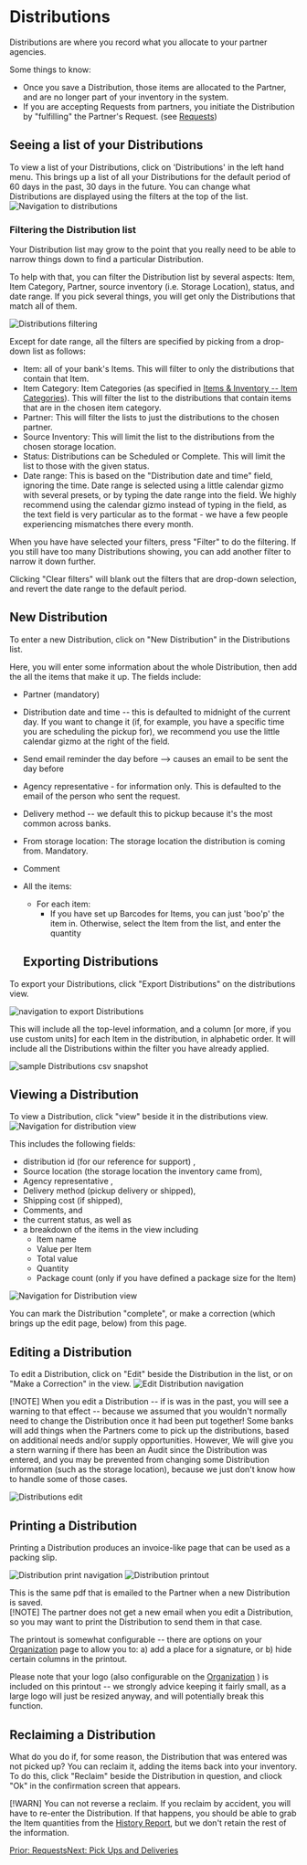 # Distributions
Distributions are where you record what you allocate to your partner agencies.

Some things to know:
* Once you save a Distribution,  those items are allocated to the Partner, and are no longer part of your inventory in the system.
* If you are accepting Requests from partners,  you initiate the Distribution by "fulfilling" the Partner's Request. (see [Requests](essentials_requests.md#fulfilling-a-request))

## Seeing a list of your Distributions
To view a list of your Distributions,  click on 'Distributions' in the left hand menu.  This brings up a list of all your Distributions for the default period of 60 days in the past, 30 days in the future.   You can change what Distributions are displayed using the filters at the top of the list.
![Navigation to distributions](images/essentials/distributions/essentials_distributions_navigation.png)

### Filtering the Distribution list

Your Distribution list may grow to the point that you really need to be able to narrow things down to find a particular Distribution.

To help with that, you can filter the Distribution list by several aspects: Item, Item Category, Partner, source inventory (i.e. Storage Location), status, and date range.
If you pick several things,  you will get only the Distributions that match all of them.


![Distributions filtering](images/essentials/distributions/essentials_distributions_filter.png)

Except for date range,  all the filters are specified by picking from a drop-down list as follows:
- Item: all of your bank's Items.  This will filter to only the distributions that contain that Item.
- Item Category:  Item Categories (as specified in [Items & Inventory -- Item Categories](inventory_items.md)).  This will filter the list to the distributions that contain items that are in the chosen item category.
- Partner:  This will filter the lists to just the distributions to the chosen partner.
- Source Inventory:  This will limit the list to the distributions from the chosen storage location.
- Status:  Distributions can be Scheduled or Complete. This will limit the list to those with the given status.
- Date range:  This is based on the "Distribution date and time" field, ignoring the time.  Date range is selected using a little calendar gizmo with several presets, or by typing the date range into the field.    We highly recommend using the calendar gizmo instead of typing in the field, as the text field is very particular as to the format - we have a few people experiencing mismatches there every month.

When you have have selected your filters,  press "Filter" to do the filtering.  If you still have too many Distributions showing, you can add another filter to narrow it down further.

Clicking "Clear filters" will blank out the filters that are drop-down selection, and revert the date range to the default period.

## New Distribution
To enter a new Distribution,  click on "New Distribution" in the Distributions list.

Here, you will enter some information about the whole Distribution,  then add the all the items that make it up.
The fields include:
- Partner (mandatory)
- Distribution date and time -- this is defaulted to midnight of the current day.  If you want to change it (if, for example, you have a specific time you are scheduling the pickup for), we recommend you use the little calendar gizmo at the right of the field.

- Send email reminder the day before  --> causes an email to be sent the day before
  
- Agency representative - for information only.  This is defaulted to the email of the person who sent the request.
- Delivery method -- we default this to pickup because it's the most common across banks.
- From storage location:  The storage location the distribution is coming from.  Mandatory.
- Comment
- All the items:
  - For each item:
      - If you have set up Barcodes for Items, you can just 'boo'p' the item in.  Otherwise,  select the Item from the list, and enter the quantity
  ## Exporting Distributions
To export your Distributions, click "Export Distributions" on the distributions view.  

![navigation to export Distributions](images/essentials/distributions/essentials_distributions_export_navigation.png)

This will include all the top-level information, and a column [or more, if you use custom units] for each Item in the distribution,  in alphabetic order.   It will include all the Distributions within the filter you have already applied.

![sample Distributions csv snapshot](images/essentials/distributions/essentials_distributions_export_sample.png)
## Viewing a Distribution
To view a Distribution,  click "view" beside it in the distributions view.   
![Navigation for distribution view](images/essentials/distributions/essentials_distributions_view_navigation.png)

This includes the following fields:
- distribution id (for our reference for support) ,
- Source location  (the storage location the inventory came from),
- Agency representative ,
- Delivery method (pickup delivery or shipped),
- Shipping cost (if shipped),
- Comments, and
- the current status, as well as 
- a breakdown of the items in the view including 
  - Item name
  - Value per Item
  - Total value
  - Quantity
  - Package count (only if you have defined a package size for the Item)
   
![Navigation for Distribution view](images/essentials/distributions/essentials_distributions_view.png)

You can mark the Distribution "complete",  or make a correction (which brings up the edit page, below) from this page.

## Editing a Distribution
To edit a Distribution,  click on "Edit" beside the Distribution in the list,  or on "Make a Correction" in the view.
![Edit Distribution navigation](images/essentials/distributions/essentials_distributions_edit_navigation.png)

[!NOTE] When you edit a Distribution -- if is was in the past,  you will see a warning to that effect -- because we assumed that you wouldn't normally need to change the Distribution once it had been put together! Some banks will add things when the Partners come to pick up the distributions, based on additional needs and/or supply opportunities.
However,  We will give you a stern warning if there has been an Audit since the Distribution was entered, and you may be prevented from changing some Distribution information (such as the storage location), because we just don't know how to handle some of those cases.

![Distributions edit](images/essentials/distributions/essentials_distributions_edit.png)
## Printing a Distribution
Printing a Distribution produces an invoice-like page that can be used as a packing slip. 

![Distribution print navigation](images/essentials/distributions/essentials_distributions_print_navigation.png)
![Distribution printout](images/essentials/distributions/essentials_distributions_printout.png)

This is the same pdf that is emailed to the Partner when a new Distribution is saved.  
[!NOTE] The partner does not get a new email when you edit a Distribution,  so you may want to print the Distribution to send them in that case.

The printout is somewhat configurable -- there are options on your [Organization](getting_started_customization.md#customizing-the-distribution-printout) page to allow you to: a) add a place for a signature, or b) hide certain columns in the printout.

Please note that your logo (also configurable on the [Organization](getting_started_customization.md#logo) ) is included on this printout -- we strongly advice keeping it fairly small, as a large logo will just be resized anyway, and will potentially break this function.

## Reclaiming a Distribution
What do you do if, for some reason, the Distribution that was entered was not picked up?   You can reclaim it,  adding the items back into your inventory.
To do this,  click "Reclaim" beside the Distribution in question, and cliock "Ok" in the confirmation screen that appears.

[!WARN]  You can not reverse a reclaim.  If you reclaim by accident, you will have to re-enter the Distribution.  If that happens,  you should be able to grab the Item quantities from the [History Report](reports_history.md), but we don't retain the rest of the information.

[Prior: Requests](essentials_requests.md)[Next: Pick Ups and Deliveries](essentials_pick_ups.md)